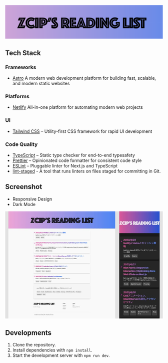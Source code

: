 <div align="center">
  <a href="https://reading-list.zcip.dev">
    <img src="media/logo.png" alt="zcip's reading list" />
  </a>
</div>

## Tech Stack

### Frameworks

- [Astro](https://astro.build/) A modern web development platform for building fast, scalable, and modern static websites

### Platforms

- [Netlify](https://www.netlify.com/) All-in-one platform for automating modern web projects

### UI

- [Tailwind CSS](https://tailwindcss.com/) – Utility-first CSS framework for rapid UI development

### Code Quality

- [TypeScript](https://www.typescriptlang.org/) – Static type checker for end-to-end typesafety
- [Prettier](https://prettier.io/) – Opinionated code formatter for consistent code style
- [ESLint](https://eslint.org/) – Pluggable linter for Next.js and TypeScript
- [lint-staged](https://github.com/okonet/lint-staged) - A tool that runs linters on files staged for committing in Git.

## Screenshot

- Responsive Design
- Dark Mode

<div align="center">
  <img src="media/screen1.jpg" alt="zcip's reading list" />
</div>

## Developments

1. Clone the repository.
2. Install dependencies with `npm install`.
3. Start the development server with `npm run dev`.
